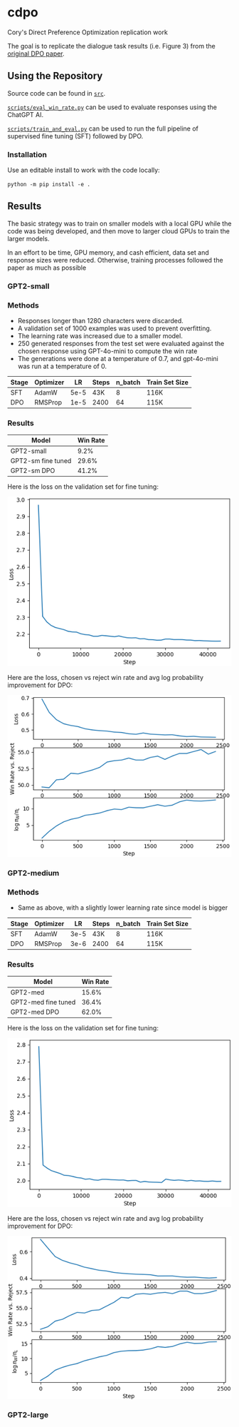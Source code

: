 # cdpo
Cory's Direct Preference Optimization replication work

The goal is to replicate the dialogue task results (i.e. Figure 3) from the [original DPO paper](https://arxiv.org/abs/2305.18290).

## Using the Repository

Source code can be found in [`src`](./src).

[`scripts/eval_win_rate.py`](./scripts/eval_win_rate.py) can be used to evaluate responses using the ChatGPT AI.

[`scripts/train_and_eval.py`](./scripts/train_and_eval.py) can be used to run the full pipeline of supervised fine tuning (SFT) followed by DPO.

### Installation

Use an editable install to work with the code locally:

`python -m pip install -e .`

## Results

The basic strategy was to train on smaller models with a local GPU while the code was being developed, and then move to larger cloud GPUs to train the larger models.

In an effort to be time, GPU memory, and cash efficient, data set and response sizes were reduced. Otherwise, training processes followed the paper as much as possible

### GPT2-small

### Methods

- Responses longer than 1280 characters were discarded.
- A validation set of 1000 examples was used to prevent overfitting.
- The learning rate was increased due to a smaller model.
- 250 generated responses from the test set were evaluated against the chosen response using GPT-4o-mini to compute the win rate
- The generations were done at a temperature of 0.7, and gpt-4o-mini was run at a temperature of 0.

| Stage | Optimizer |  LR  | Steps | n_batch | Train Set Size |
|-------|-----------|------|-------|---------|----------------|
| SFT   | AdamW     | 5e-5 | 43K   | 8       | 116K           |
| DPO   | RMSProp   | 1e-5 | 2400  | 64      | 115K           |

### Results

| Model                | Win Rate   |
|----------------------|----------- |
| GPT2-small           |  9.2%      |
| GPT2-sm fine tuned   |  29.6%     |
| GPT2-sm DPO          |  41.2%     |

Here is the loss on the validation set for fine tuning:

![sft_sm](./assets/gpt2sm_sft_validation_aug09.png)

Here are the loss, chosen vs reject win rate and avg log probability improvement for DPO:

![dpo_sm](./assets/gpt2sm_dpo_validation_curves_aug13.png)

### GPT2-medium

### Methods

- Same as above, with a slightly lower learning rate since model is bigger

| Stage | Optimizer |  LR  | Steps | n_batch | Train Set Size |
|-------|-----------|------|-------|---------|----------------|
| SFT   | AdamW     | 3e-5 | 43K   | 8       | 116K           |
| DPO   | RMSProp   | 3e-6 | 2400  | 64      | 115K           |

### Results

| Model                | Win Rate |
|----------------------|--------- |
| GPT2-med             |  15.6%   |
| GPT2-med fine tuned  |  36.4%   |
| GPT2-med DPO         |  62.0%   |

Here is the loss on the validation set for fine tuning:

![sft_med](./assets/gpt2med_sft_validation_curves_aug09.png)

Here are the loss, chosen vs reject win rate and avg log probability improvement for DPO:

![dpo_med](./assets/gpt2med_dpo_validation_curves_aug11.png)

### GPT2-large


